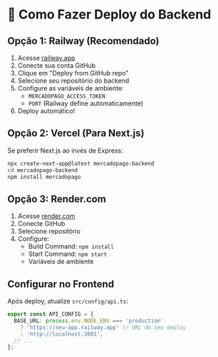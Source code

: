 # 🚀 Como Fazer Deploy do Backend

## Opção 1: Railway (Recomendado)

1. Acesse [railway.app](https://railway.app)
2. Conecte sua conta GitHub
3. Clique em "Deploy from GitHub repo"
4. Selecione seu repositório do backend
5. Configure as variáveis de ambiente:
   - `MERCADOPAGO_ACCESS_TOKEN`
   - `PORT` (Railway define automaticamente)
6. Deploy automático!

## Opção 2: Vercel (Para Next.js)

Se preferir Next.js ao invés de Express:

```bash
npx create-next-app@latest mercadopago-backend
cd mercadopago-backend
npm install mercadopago
```

## Opção 3: Render.com

1. Acesse [render.com](https://render.com)
2. Conecte GitHub
3. Selecione repositório
4. Configure:
   - Build Command: `npm install`
   - Start Command: `npm start`
   - Variáveis de ambiente

## Configurar no Frontend

Após deploy, atualize `src/config/api.ts`:

```typescript
export const API_CONFIG = {
  BASE_URL: process.env.NODE_ENV === 'production' 
    ? 'https://seu-app.railway.app' // URL do seu deploy
    : 'http://localhost:3001',
  // ...
};
```